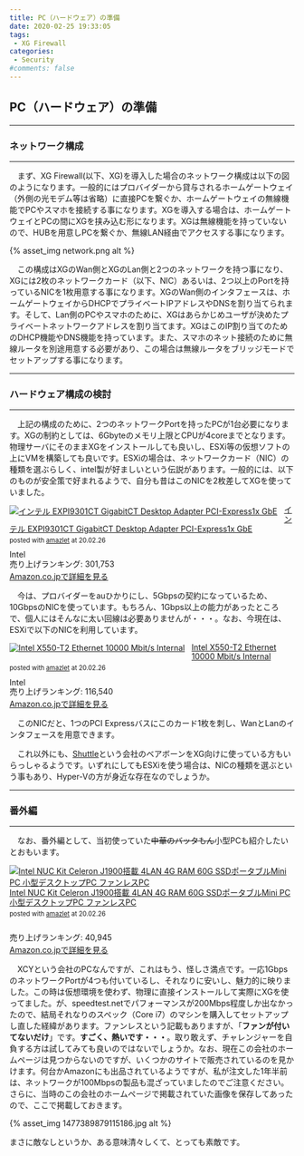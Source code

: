 ```yaml
---
title: PC（ハードウェア）の準備
date: 2020-02-25 19:33:05
tags:
 - XG Firewall
categories:
 - Security
#comments: false
---
```


## PC（ハードウェア）の準備

---

### ネットワーク構成

---

　まず、XG Firewall(以下、XG)を導入した場合のネットワーク構成は以下の図のようになります。一般的にはプロバイダーから貸与されるホームゲートウェイ（外側の光モデム等は省略）に直接PCを繋ぐか、ホームゲートウェイの無線機能でPCやスマホを接続する事になります。XGを導入する場合は、ホームゲートウェイとPCの間にXGを挟み込む形になります。XGは無線機能を持っていないので、HUBを用意しPCを繋ぐか、無線LAN経由でアクセスする事になります。

 {% asset_img network.png alt %}  

<!-- more -->

　この構成はXGのWan側とXGのLan側と2つのネットワークを持つ事になり、XGには2枚のネットワークカード（以下、NIC）あるいは、2つ以上のPortを持っているNICを1枚用意する事になります。XGのWan側のインタフェースは、ホームゲートウェイからDHCPでプライベートIPアドレスやDNSを割り当てられます。そして、Lan側のPCやスマホのために、XGはあらかじめユーザが決めたプライベートネットワークアドレスを割り当てます。XGはこのIP割り当てのためのDHCP機能やDNS機能を持っています。また、スマホのネット接続のために無線ルータを別途用意する必要があり、この場合は無線ルータをブリッジモードでセットアップする事になります。

---

### ハードウェア構成の検討

---

　上記の構成のために、2つのネットワークPortを持ったPCが1台必要になります。XGの制約としては、6Gbyteのメモリ上限とCPUが4coreまでとなります。物理サーバにそのままXGをインストールしても良いし、ESXi等の仮想ソフトの上にVMを構築しても良いです。ESXiの場合は、ネットワークカード（NIC）の種類を選ぶらしく、intel製が好ましいという伝説があります。一般的には、以下のものが安全策で好まれるようで、自分も昔はこのNICを2枚差してXGを使っていました。

<div class="amazlet-box" style="margin-bottom:0px;"><div class="amazlet-image" style="float:left;margin:0px 12px 1px 0px;"><a href="http://www.amazon.co.jp/exec/obidos/ASIN/B00UGGX406/amazletjp-22/ref=nosim/" name="amazletlink" target="_blank"><img src="https://images-fe.ssl-images-amazon.com/images/I/31N8VAJQceL._SL160_.jpg" alt="インテル EXPI9301CT GigabitCT Desktop Adapter PCI-Express1x GbE" style="border: none;" /></a></div><div class="amazlet-info" style="line-height:120%; margin-bottom: 10px"><div class="amazlet-name" style="margin-bottom:10px;line-height:120%"><a href="http://www.amazon.co.jp/exec/obidos/ASIN/B00UGGX406/amazletjp-22/ref=nosim/" name="amazletlink" target="_blank">インテル EXPI9301CT GigabitCT Desktop Adapter PCI-Express1x GbE</a><div class="amazlet-powered-date" style="font-size:80%;margin-top:5px;line-height:120%">posted with <a href="http://www.amazlet.com/" title="amazlet" target="_blank">amazlet</a> at 20.02.26</div></div><div class="amazlet-detail">Intel <br />売り上げランキング: 301,753<br /></div><div class="amazlet-sub-info" style="float: left;"><div class="amazlet-link" style="margin-top: 5px"><a href="http://www.amazon.co.jp/exec/obidos/ASIN/B00UGGX406/amazletjp-22/ref=nosim/" name="amazletlink" target="_blank">Amazon.co.jpで詳細を見る</a></div></div></div><div class="amazlet-footer" style="clear: left"></div></div>

　今は、プロバイダーをauひかりにし、5Gbpsの契約になっているため、10GbpsのNICを使っています。もちろん、1Gbps以上の能力があったところで、個人にはそんなに太い回線は必要ありませんが・・・。なお、今現在は、ESXiで以下のNICを利用しています。

<div class="amazlet-box" style="margin-bottom:0px;"><div class="amazlet-image" style="float:left;margin:0px 12px 1px 0px;"><a href="http://www.amazon.co.jp/exec/obidos/ASIN/B01EJ4B394" name="amazletlink" target="_blank"><img src="https://images-fe.ssl-images-amazon.com/images/I/41GIXbi1guL._SL160_.jpg" alt="Intel X550-T2 Ethernet 10000 Mbit/s Internal" style="border: none;" /></a></div><div class="amazlet-info" style="line-height:120%; margin-bottom: 10px"><div class="amazlet-name" style="margin-bottom:10px;line-height:120%"><a href="http://www.amazon.co.jp/exec/obidos/ASIN/B01EJ4B394" name="amazletlink" target="_blank">Intel X550-T2 Ethernet 10000 Mbit/s Internal</a><div class="amazlet-powered-date" style="font-size:80%;margin-top:5px;line-height:120%">posted with <a href="http://www.amazlet.com/" title="amazlet" target="_blank">amazlet</a> at 20.02.26</div></div><div class="amazlet-detail">Intel <br />売り上げランキング: 116,540<br /></div><div class="amazlet-sub-info" style="float: left;"><div class="amazlet-link" style="margin-top: 5px"><a href="http://www.amazon.co.jp/exec/obidos/ASIN/B01EJ4B394" name="amazletlink" target="_blank">Amazon.co.jpで詳細を見る</a></div></div></div><div class="amazlet-footer" style="clear: left"></div></div>

　このNICだと、1つのPCI Expressバスにこのカード1枚を刺し、WanとLanのインタフェースを用意できます。

　これ以外にも、[Shuttle](https://shuttle-japan.jp/)という会社のベアボーンをXG向けに使っている方もいらっしゃるようです。いずれにしてもESXiを使う場合は、NICの種類を選ぶという事もあり、Hyper-Vの方が身近な存在なのでしょうか。

---

### 番外編

---

　なお、番外編として、当初使っていた~~中華のバッタもん~~小型PCも紹介したいとおもいます。

<div class="amazlet-box" style="margin-bottom:0px;"><div class="amazlet-image" style="float:left;margin:0px 12px 1px 0px;"><a href="http://www.amazon.co.jp/exec/obidos/ASIN/B07SNS9D9N" name="amazletlink" target="_blank"><img src="https://images-fe.ssl-images-amazon.com/images/I/41O4MQkV5VL._SL160_.jpg" alt="Intel NUC Kit Celeron J1900搭載 4LAN 4G RAM 60G SSDポータブルMini PC 小型デスクトップPC ファンレスPC" style="border: none;" /></a></div><div class="amazlet-info" style="line-height:120%; margin-bottom: 10px"><div class="amazlet-name" style="margin-bottom:10px;line-height:120%"><a href="http://www.amazon.co.jp/exec/obidos/ASIN/B07SNS9D9N" name="amazletlink" target="_blank">Intel NUC Kit Celeron J1900搭載 4LAN 4G RAM 60G SSDポータブルMini PC 小型デスクトップPC ファンレスPC</a><div class="amazlet-powered-date" style="font-size:80%;margin-top:5px;line-height:120%">posted with <a href="http://www.amazlet.com/" title="amazlet" target="_blank">amazlet</a> at 20.02.26</div></div><div class="amazlet-detail"> <br />売り上げランキング: 40,945<br /></div><div class="amazlet-sub-info" style="float: left;"><div class="amazlet-link" style="margin-top: 5px"><a href="http://www.amazon.co.jp/exec/obidos/ASIN/B07SNS9D9N" name="amazletlink" target="_blank">Amazon.co.jpで詳細を見る</a></div></div></div><div class="amazlet-footer" style="clear: left"></div></div>

　XCYという会社のPCなんですが、これはもう、怪しさ満点です。一応1GbpsのネットワークPortが4つも付いているし、それなりに安いし、魅力的に映りました。この時は仮想環境を使わず、物理に直接インストールして実際にXGを使ってました。が、speedtest.netでパフォーマンスが200Mbps程度しか出なかったので、結局それなりのスペック（Core i7）のマシンを購入してセットアップし直した経緯があります。ファンレスという記載もありますが、「**ファンが付いてないだけ**」です。**すごく、熱いです・・・**。取り敢えず、チャレンジャーを自負する方は試してみても良いのではないでしょうか。なお、現在この会社のホームページは見つからないのですが、いくつかのサイトで販売されているのを見かけます。何台かAmazonにも出品されているようですが、私が注文した1年半前は、ネットワークが100Mbpsの製品も混ざっていましたのでご注意ください。さらに、当時のこの会社のホームページで掲載されていた画像を保存してあったので、ここで掲載しておきます。

 {% asset_img 1477389879115186.jpg alt %}

 まさに敵なしというか、ある意味清々しくて、とっても素敵です。
